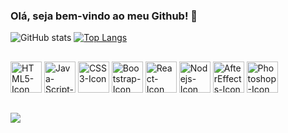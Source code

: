### Olá, seja bem-vindo ao meu Github! 👋

<!--
**PedroGomees/PedroGomees** is a ✨ _special_ ✨ repository because its `README.md` (this file) appears on your GitHub profile.

Here are some ideas to get you started:

- Estou trabalhando em projetos para aumentar minha experiência
- Sempre estudando novas ferramentas da tecnologia
- Investindo na experiência de meus usuários, principalmente Mobile
-->
![ GitHub stats](https://github-readme-stats.vercel.app/api?username=PedroGomees&show_icons=true&theme=dark)
[![Top Langs](https://github-readme-stats.vercel.app/api/top-langs/?username=PedroGomees&layout=compact&theme=dark)](https://github.com/anuraghazra/github-readme-stats)

##


<div style="display: inline_block">
<img width="50px" alt="HTML5-Icon" height="50px" src="https://cdn.jsdelivr.net/gh/devicons/devicon/icons/html5/html5-original.svg"/>
<img width="50px" alt="Java-Script-Icon" height="50px" src="https://cdn.jsdelivr.net/gh/devicons/devicon/icons/javascript/javascript-original.svg" />



<img  width="50px" alt="CSS3-Icon" height="50px" src="https://cdn.jsdelivr.net/gh/devicons/devicon/icons/css3/css3-original.svg" />
<img  width="50px" alt="Bootstrap-Icon" height="50px" src="https://cdn.jsdelivr.net/gh/devicons/devicon/icons/bootstrap/bootstrap-original.svg" />
<img  width="50px" alt="React-Icon" height="50px" src="https://cdn.jsdelivr.net/gh/devicons/devicon/icons/react/react-original.svg" />
<img  width="50px" alt="Nodejs-Icon" height="50px" src="https://cdn.jsdelivr.net/gh/devicons/devicon/icons/nodejs/nodejs-original.svg" />

          
<img  width="50px" alt="AfterEffects-Icon" height="50px" src="https://cdn.jsdelivr.net/gh/devicons/devicon/icons/aftereffects/aftereffects-plain.svg"/> 
<img  width="50px" alt="Photoshop-Icon" height="50px" src="https://cdn.jsdelivr.net/gh/devicons/devicon/icons/photoshop/photoshop-plain.svg" />
          
</div>

##

<div>
<a href="https://www.linkedin.com/in/pedro-gomes-50034a234/" target="_blank"><img  src="https://img.shields.io/badge/LinkedIn-0077B5?style=for-the-badge&logo=linkedin&logoColor=white"></a>
</div>
